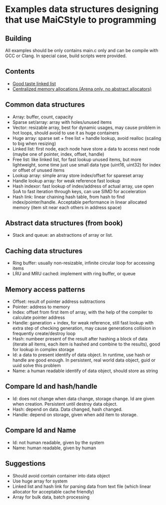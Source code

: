 # Examples data structures designing that use MaiCStyle to programming


## Building
All examples should be only contains main.c only and can be compile with GCC or Clang.
In special case, build scripts were provided.


## Contents
- [Good taste linked list](/linked_list)
- [Centralized memory allocations (Arena only, no abstract allocators)](/memory_allocations)


## Common data structures
- Array: buffer, count, capacity
- Sparse set/array: array with holes/unused items
- Vector: resizable array, best for dynamic usages, may cause problem in hot loops, should avoid to use it as huge containers
- Huge array: sparse set + free list + handle lookup, avoid realloc (scaling to big when resizing)
- Linked list: first node, each node have store a data to access next node (maybe one of pointer, index, offset, handle)
- Free list: like linked list, for fast lookup unused items, but more lightweight, some time just use small data type (uint16, uint32) for index or offset of unused items
- Lookup array: simple array store index/offset for spareset array
- Handle lookup array: for weak reference fast lookup
- Hash indexor: fast lookup of index/address of actual array, use open SoA to fast iteration through keys, can use SIMD for acceleration
- Hash link: linear chaining hash table, from hash to find index/pointer/handle. Acceptable performance in linear allocated memory (item sit near each others in address space)


## Abstract data structures (from book)
- Stack and queue: an abstractions of array or list.


## Caching data structures
- Ring buffer: usually non-resizable, infinite circular loop for accessing items
- LRU and MRU cached: implement with ring buffer, or queue


## Memory access patterns
- Offset: result of pointer address subtractions
- Pointer: address to memory
- Index: offset from first item of array, with the help of the compiler to calculate pointer address
- Handle: ganeration + index, for weak reference, still fast lookup with extra step of checking generation, may cause generations collision in frequently create/destroy loop
- Hash: numbeer present of the result after hashing a block of data (iterate all items, each item is hashed and combine to the results), good for lookup in complex storage
- Id: a data to present identify of data object. In runtime, use hash or handle are good enough. In persistent, real world data object, guid or uuid solve this problem
- Name: a human readable identify of data object, should store as string


## Compare Id and hash/handle
- Id: does not change when data change, storage change. Id are given when creation. Persistent until destroy data object.
- Hash: depend on data. Data changed, hash changed.
- Handle: depend on storage, given when add item to storage.


## Compare Id and Name
- Id: not human readable, given by the system
- Name: human readable, given by human


## Suggestions
- Should avoid contain container into data object
- Use huge array for system
- Linked list and hash link for parsing data from text file (which linear allocator for acceptable cache friendly)
- Array for bulk data, batch processing
